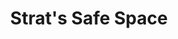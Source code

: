 ---
title: Strat's Safe Space
is_readable: false
layout: homepage
cascade:
  header:
    text: "Name's Strat; I'm a rooster illusion."
  resources:
    thumbnail: "thumbnail.*"
    images_jpg: "*.jpg"
    images_png: "*.png"
---